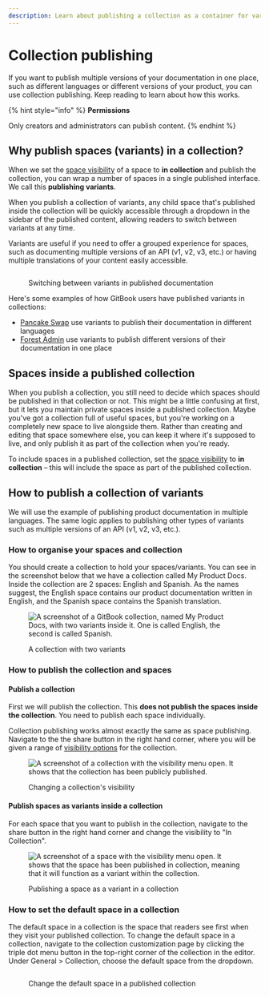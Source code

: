 ```yaml
---
description: Learn about publishing a collection as a container for variants.
---
```


# Collection publishing

If you want to publish multiple versions of your documentation in one place, such as different languages or different versions of your product, you can use collection publishing. Keep reading to learn about how this works.

{% hint style="info" %}
**Permissions**

Only creators and administrators can publish content.
{% endhint %}

## Why publish spaces (variants) in a collection?

When we set the [space visibility](space-publishing.md) of a space to **in collection** and publish the collection, you can wrap a number of spaces in a single published interface. We call this **publishing variants**.

When you publish a collection of variants, any child space that's published inside the collection will be quickly accessible through a dropdown in the sidebar of the published content, allowing readers to switch between variants at any time.

Variants are useful if you need to offer a grouped experience for spaces, such as documenting multiple versions of an API (v1, v2, v3, etc.) or having multiple translations of your content easily accessible.

<figure><img src="../../.gitbook/assets/variants.gif" alt=""><figcaption><p>Switching between variants in published documentation</p></figcaption></figure>

Here's some examples of how GitBook users have published variants in collections:

- [Pancake Swap](https://docs.pancakeswap.finance/) use variants to publish their documentation in different languages
- [Forest Admin](https://docs.forestadmin.com/documentation/) use variants to publish different versions of their documentation in one place

## Spaces inside a published collection

When you publish a collection, you still need to decide which spaces should be published in that collection or not. This might be a little confusing at first, but it lets you maintain private spaces inside a published collection. Maybe you've got a collection full of useful spaces, but you're working on a completely new space to live alongside them. Rather than creating and editing that space somewhere else, you can keep it where it's supposed to live, and only publish it as part of the collection when you're ready.

To include spaces in a published collection, set the [space visibility](space-publishing.md) to **in collection** – this will include the space as part of the published collection.

## How to publish a collection of variants

We will use the example of publishing product documentation in multiple languages. The same logic applies to publishing other types of variants such as multiple versions of an API (v1, v2, v3, etc.).

### How to organise your spaces and collection&#x20;

You should create a collection to hold your spaces/variants. You can see in the screenshot below that we have a collection called My Product Docs. Inside the collection are 2 spaces: English and Spanish. As the names suggest, the English space contains our product documentation written in English, and the Spanish space contains the Spanish translation.

<figure><img src="../../.gitbook/assets/english-spanish-collection.png" alt="A screenshot of a GitBook collection, named My Product Docs, with two variants inside it. One is called English, the second is called Spanish."><figcaption><p>A collection with two variants</p></figcaption></figure>

### How to publish the collection and spaces

#### Publish a collection

First we will publish the collection. This **does not publish the spaces inside the collection**. You need to publish each space individually.

Collection publishing works almost exactly the same as space publishing. Navigate to the the share button in the right hand corner, where you will be given a range of [visibility options](space-publishing.md#public-space) for the collection.&#x20;

<figure><img src="../../.gitbook/assets/published-collection.png" alt="A screenshot of a collection with the visibility menu open. It shows that the collection has been publicly published."><figcaption><p>Changing a collection's visibility</p></figcaption></figure>

#### Publish spaces as variants inside a collection

For each space that you want to publish in the collection, navigate to the share button in the right hand corner and change the visibility to "In Collection".&#x20;

<figure><img src="../../.gitbook/assets/published-variant.png" alt="A screenshot of a space with the visibility menu open. It shows that the space has been published in collection, meaning that it will function as a variant within the collection."><figcaption><p>Publishing a space as a variant in a collection</p></figcaption></figure>

### How to set the default space in a collection

The default space in a collection is the space that readers see first when they visit your published collection. To change the default space in a collection, navigate to the collection customization page by clicking the triple dot menu button in the top-right corner of the collection in the editor. Under General > Collection, choose the default space from the dropdown.

<figure><img src="../../.gitbook/assets/switch space.gif" alt=""><figcaption><p>Change the default space in a published collection</p></figcaption></figure>
